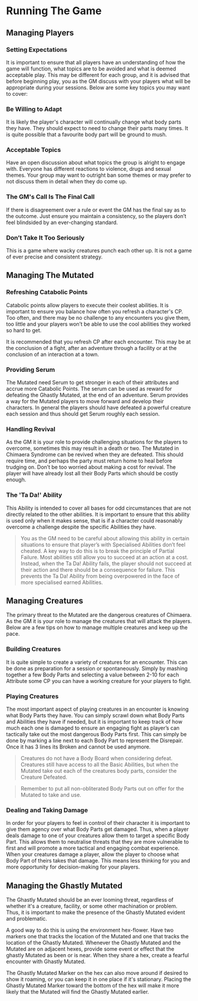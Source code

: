 # Running The Game

## Managing Players

### Setting Expectations

It is important to ensure that all players have an understanding of how the game will function, what topics are to be avoided and what is deemed acceptable play. This may be different for each group, and it is advised that before beginning play, you as the GM discuss with your players what will be appropriate during your sessions. Below are some key topics you may want to cover:

### Be Willing to Adapt

It is likely the player's character will continually change what body parts they have. They should expect to need to change their parts many times. It is quite possible that a favourite body part will be ground to mush.

### Acceptable Topics

Have an open discussion about what topics the group is alright to engage with. Everyone has different reactions to violence, drugs and sexual themes. Your group may want to outright ban some themes or may prefer to not discuss them in detail when they do come up.

### The GM's Call Is The Final Call

If there is disagreement over a rule or event the GM has the final say as to the outcome. Just ensure you maintain a consistency, so the players don’t feel blindsided by an ever-changing standard.

### Don’t Take It Too Seriously

This is a game where wacky creatures punch each other up. It is not a game of ever precise and consistent strategy.

## Managing The Mutated

### Refreshing Catabolic Points

Catabolic points allow players to execute their coolest abilities. It is important to ensure you balance how often you refresh a character's CP. Too often, and there may be no challenge to any encounters you give them, too little and your players won’t be able to use the cool abilities they worked so hard to get.

It is recommended that you refresh CP after each encounter. This may be at the conclusion of a fight, after an adventure through a facility or at the conclusion of an interaction at a town.

### Providing Serum

The Mutated need Serum to get stronger in each of their attributes and accrue more Catabolic Points. The serum can be used as reward for defeating the Ghastly Mutated, at the end of an adventure. Serum provides a way for the Mutated players to move forward and develop their characters. In general the players should have defeated a powerful creature each session and thus should get Serum roughly each session.

### Handling Revival

As the GM it is your role to provide challenging situations for the players to overcome, sometimes this may result in a death or two. The Mutated in Chimaera Syndrome can be revived when they are defeated. This should require time, and perhaps the party must return home to heal before trudging on. Don’t be too worried about making a cost for revival. The player will have already lost all their Body Parts which should be costly enough.

### The 'Ta Da!' Ability

This Ability is intended to cover all bases for odd circumstances that are not directly related to the other abilities. It is important to ensure that this ability is used only when it makes sense, that is if a character could reasonably overcome a challenge despite the specific Abilities they have.

> You as the GM need to be careful about allowing this ability in certain situations to ensure that player’s with Specialised Abilities don’t feel cheated. A key way to do this is to break the principle of Partial Failure. Most abilities still allow you to succeed at an action at a cost. Instead, when the Ta Da! Ability fails, the player should not succeed at their action and there should be a consequence for failure. This prevents the Ta Da! Ability from being overpowered in the face of more specialised earned Abilities.

## Managing Creatures

The primary threat to the Mutated are the dangerous creatures of Chimaera. As the GM it is your role to manage the creatures that will attack the players. Below are a few tips on how to manage multiple creatures and keep up the pace.

### Building Creatures

It is quite simple to create a variety of creatures for an encounter. This can be done as preparation for a session or spontaneously. Simply by mashing together a few Body Parts and selecting a value between 2-10 for each Attribute some CP you can have a working creature for your players to fight.

### Playing Creatures

The most important aspect of playing creatures in an encounter is knowing what Body Parts they have. You can simply scrawl down what Body Parts and Abilities they have if needed, but it is important to keep track of how much each one is damaged to ensure an engaging fight as player’s can tactically take out the most dangerous Body Parts first. This can simply be done by marking a line next to each Body Part to represent the Disrepair. Once it has 3 lines its Broken and cannot be used anymore.

> Creatures do not have a Body Board when considering defeat. Creatures still have access to all the Basic Abilities, but when the Mutated take out each of the creatures body parts, consider the Creature Defeated.

> Remember to put all non-obliterated Body Parts out on offer for the Mutated to take and use.

### Dealing and Taking Damage

In order for your players to feel in control of their character it is important to give them agency over what Body Parts get damaged. Thus, when a player deals damage to one of your creatures allow them to target a specific Body Part. This allows them to neutralise threats that they are more vulnerable to first and will promote a more tactical and engaging combat experience. When your creatures damage a player, allow the player to choose what Body Part of theirs takes that damage. This means less thinking for you and more opportunity for decision-making for your players.

## Managing the Ghastly Mutated

The Ghastly Mutated should be an ever looming threat, regardless of whether it's a creature, facility, or some other machination or problem. Thus, it is important to make the presence of the Ghastly Mutated evident and problematic.

A good way to do this is using the environment hex-flower. Have two markers one that tracks the location of the Mutated and one that tracks the location of the Ghastly Mutated. Whenever the Ghastly Mutated and the Mutated are on adjacent hexes, provide some event or effect that the ghastly Mutated as been or is near. When they share a hex, create a fearful encounter with Ghastly Mutated.

The Ghastly Mutated Marker on the hex can also move around if desired to show it roaming, or you can keep it in one place if it's stationary. Placing the Ghastly Mutated Marker toward the bottom of the hex will make it more likely that the Mutated will find the Ghastly Mutated earlier.
